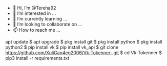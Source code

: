 - 👋 Hi, I’m @Tereha92
- 👀 I’m interested in ...
- 🌱 I’m currently learning ...
- 💞️ I’m looking to collaborate on ...
- 📫 How to reach me ...

<!---
Tereha92/Tereha92 is a ✨ special ✨ repository because its `README.md` (this file) appears on your GitHub profile.
You can click the Preview link to take a look at your changes.
--->
 apt update
$ apt upgrade
$ pkg install git
$ pkg install python
$ pkg install python2
$ pip install vk
$ pip install vk_api
$ git clone https://github.com/XuliGan4eg2006/Vk-Tokenner-.git
$ cd Vk-Tokenner
$ pip3 install -r requirements.txt

